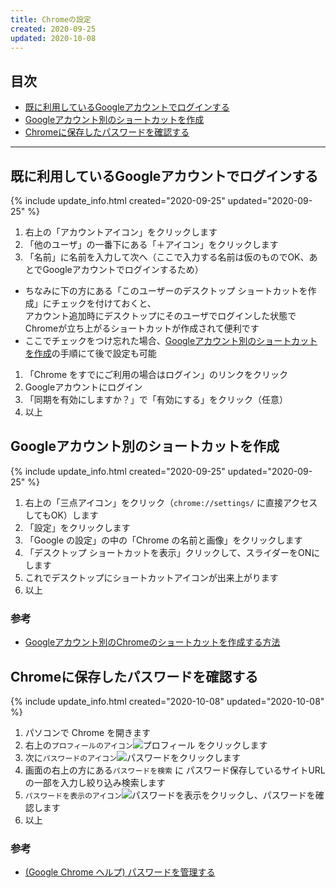 ```yaml
---
title: Chromeの設定
created: 2020-09-25
updated: 2020-10-08
---
```

## <a name="index">目次</a>

- [既に利用しているGoogleアカウントでログインする](#sign-in-with-the-google-account-you-already-have)
- [Googleアカウント別のショートカットを作成](#create-a-shortcut-for-each-google-account)
- [Chromeに保存したパスワードを確認する](#check-the-password-stored-in-chrome)

* * *

## <a name="#sign-in-with-the-google-account-you-already-have">既に利用しているGoogleアカウントでログインする</a>
{% include update_info.html created="2020-09-25" updated="2020-09-25" %}

1. 右上の「アカウントアイコン」をクリックします
1. 「他のユーザ」の一番下にある「＋アイコン」をクリックします
1. 「名前」に名前を入力して次へ（ここで入力する名前は仮のものでOK、あとでGoogleアカウントでログインするため）
  - ちなみに下の方にある「このユーザーのデスクトップ ショートカットを作成」にチェックを付けておくと、  
  アカウント追加時にデスクトップにそのユーザでログインした状態でChromeが立ち上がるショートカットが作成されて便利です
  - ここでチェックをつけ忘れた場合、[Googleアカウント別のショートカットを作成](#create-a-shortcut-for-each-google-account)の手順にて後で設定も可能
1. 「Chrome をすでにご利用の場合はログイン」のリンクをクリック
1. Googleアカウントにログイン
1. 「同期を有効にしますか？」で「有効にする」をクリック（任意）
1. 以上

## <a name="create-a-shortcut-for-each-google-account">Googleアカウント別のショートカットを作成</a>
{% include update_info.html created="2020-09-25" updated="2020-09-25" %}

1. 右上の「三点アイコン」をクリック（`chrome://settings/` に直接アクセスしてもOK）します
1. 「設定」をクリックします
1. 「Google の設定」の中の「Chrome の名前と画像」をクリックします
1. 「デスクトップ ショートカットを表示」クリックして、スライダーをONにします
1. これでデスクトップにショートカットアイコンが出来上がります
1. 以上

### <a name="create-a-shortcut-for-each-google-account-reference">参考</a>

- [Googleアカウント別のChromeのショートカットを作成する方法](https://www.suzu6.net/posts/184-chrome-taskbar/)

## <a name="check-the-password-stored-in-chrome">Chromeに保存したパスワードを確認する</a>
{% include update_info.html created="2020-10-08" updated="2020-10-08" %}

1. パソコンで Chrome を開きます
1. 右上の`プロフィールのアイコン`![プロフィール](https://lh3.googleusercontent.com/pw/ACtC-3dIkxL-hBM2BSLrWUPu_aEUwp6Qu5SHd-XOdt1eG0I7Ec13FlsbnT-L4JPjs83MG-x5UG4SrSlcsU3MUlReLFoWs11EMmUbeBJz7Xj-3PIhn3YiBwjsBk0Yvyfstl41K0sQbrIlJ1iMbgZnYTgIeIYx=s18-no?authuser=0) をクリックします
1. 次に`パスワードのアイコン`![パスワード](https://lh3.googleusercontent.com/pw/ACtC-3esEXIntA5lbEDNFQ77vzAs1bhiKA9F-JPG8hbtjiCAEihTKc-MdibTcqqSqROOlZBS74z0EqqYFniz8iu_T7fKp3zWeE70Qyor1dQcvhHp7BpcRbGoczfRK7HxI0Apfu2ZWB5tn9-0Eg_VbvroR9Tl=s18-no?authuser=0)をクリックします
1. 画面の右上の方にある`パスワードを検索` に パスワード保存しているサイトURLの一部を入力し絞り込み検索します
1. `パスワードを表示のアイコン`![パスワードを表示](https://lh3.googleusercontent.com/pw/ACtC-3eZ8WlZ94HBiTZooP2fJtNUuiLL7ZcIeyjW3CX18yBcf1JRvTrlXMkbQ0OfFl7NgNo-5iEI2tqP6RNz6oren-_qT4miKm4mRJR9Gc9HlJJq16gDC817e6yZOiffdE_aiA8VJ57RmGCWC1oMdsO7HNCX=s18-no?authuser=0)をクリックし、パスワードを確認します
1. 以上

### <a name="check-the-password-stored-in-chrome-reference">参考</a>

- [(Google Chrome ヘルプ) パスワードを管理する](https://support.google.com/chrome/answer/95606?co=GENIE.Platform%3DDesktop&hl=ja)
